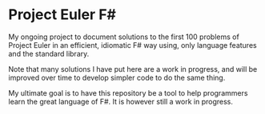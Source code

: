 # Project Euler F#

My ongoing project to document solutions to the first 100 problems of Project Euler in an efficient, idiomatic F# way using, only language features and the standard library.

Note that many solutions I have put here are a work in progress, and will be improved over time to develop simpler code to do the same thing.

My ultimate goal is to have this repository be a tool to help programmers learn the great language of F#. It is however still a work in progress.